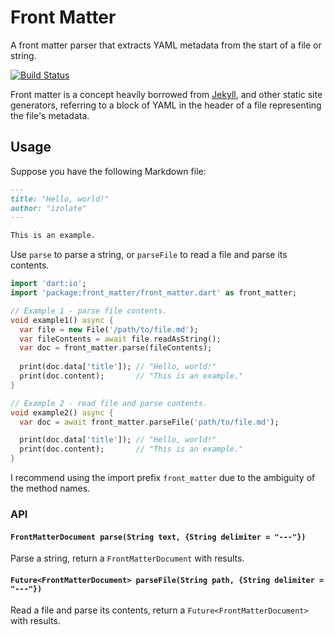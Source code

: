 # Front Matter

A front matter parser that extracts YAML metadata from the start of a file or string.

[![Build Status](https://travis-ci.org/izolate/front-matter.svg?branch=master)](https://travis-ci.org/izolate/front-matter)

Front matter is a concept heavily borrowed from [Jekyll](https://github.com/jekyll/jekyll), and other static site generators, referring to a block of YAML in the header of a file representing the file's metadata.

## Usage
Suppose you have the following Markdown file:

```markdown
---
title: "Hello, world!"
author: "izolate"
---

This is an example.
```

Use `parse` to parse a string, or `parseFile` to read a file and parse its contents.

```dart
import 'dart:io';
import 'package:front_matter/front_matter.dart' as front_matter;

// Example 1 - parse file contents.
void example1() async {
  var file = new File('/path/to/file.md');
  var fileContents = await file.readAsString();
  var doc = front_matter.parse(fileContents);
  
  print(doc.data['title']); // "Hello, world!"
  print(doc.content);       // "This is an example."
}

// Example 2 - read file and parse contents.
void example2() async {
  var doc = await front_matter.parseFile('path/to/file.md');

  print(doc.data['title']); // "Hello, world!"
  print(doc.content);       // "This is an example."
}
```

I recommend using the import prefix `front_matter` due to the ambiguity of the method names.

### API

#### `FrontMatterDocument parse(String text, {String delimiter = "---"})`
Parse a string, return a `FrontMatterDocument` with results.

#### `Future<FrontMatterDocument> parseFile(String path, {String delimiter = "---"})`
Read a file and parse its contents, return a `Future<FrontMatterDocument>` with results.
